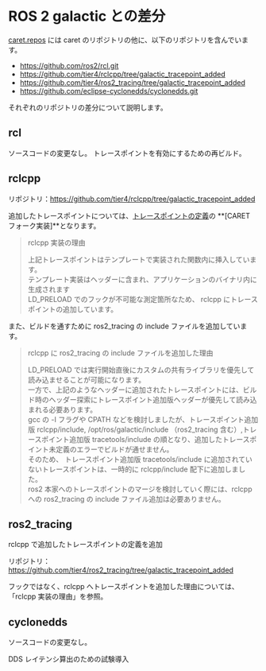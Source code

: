 # ROS 2 galactic との差分

[caret.repos](https://github.com/tier4/caret/blob/main/caret.repos) には caret のリポジトリの他に、以下のリポジトリを含んでいます。

- <https://github.com/ros2/rcl.git>
- <https://github.com/tier4/rclcpp/tree/galactic_tracepoint_added>
- <https://github.com/tier4/ros2_tracing/tree/galactic_tracepoint_added>
- <https://github.com/eclipse-cyclonedds/cyclonedds.git>

それぞれのリポジトリの差分について説明します。

## rcl

ソースコードの変更なし。
トレースポイントを有効にするための再ビルド。

## rclcpp

リポジトリ：<https://github.com/tier4/rclcpp/tree/galactic_tracepoint_added>

追加したトレースポイントについては、[トレースポイントの定義](./supported_tracepoints.md)の **[CARET フォーク実装]**となります。

> rclcpp 実装の理由
>
> 上記トレースポイントはテンプレートで実装された関数内に挿入しています。  
> テンプレート実装はヘッダーに含まれ、アプリケーションのバイナリ内に生成されます  
> LD_PRELOAD でのフックが不可能な測定箇所なため、 rclcpp にトレースポイントの追加しています。

また、ビルドを通すために ros2_tracing の include ファイルを追加しています。

> rclcpp に ros2_tracing の include ファイルを追加した理由
>
> LD_PRELOAD では実行開始直後にカスタムの共有ライブラリを優先して読み込ませることが可能になります。  
> 一方で、上記のようなヘッダーに追加されたトレースポイントには、ビルド時のヘッダー探索にトレースポイント追加版ヘッダーが優先して読み込まれる必要あります。  
> gcc の -I フラグや CPATH などを検討しましたが、トレースポイント追加版 rclcpp/include, /opt/ros/galactic/include （ros2_tracing 含む）,トレースポイント追加版 tracetools/include の順となり、追加したトレースポイント未定義のエラーでビルドが通せません。  
> そのため、 トレースポイント追加版 tracetools/include に追加されていないトレースポイントは、一時的に rclcpp/include 配下に追加しました。  
> ros2 本家へのトレースポイントのマージを検討していく際には、rclcpp への ros2_tracing の include ファイル追加は必要ありません。

## ros2_tracing

rclcpp で追加したトレースポイントの定義を追加

リポジトリ：<https://github.com/tier4/ros2_tracing/tree/galactic_tracepoint_added>

フックではなく、rclcpp へトレースポイントを追加した理由については、「rclcpp 実装の理由」を参照。

## cyclonedds

ソースコードの変更なし。

DDS レイテンシ算出のための試験導入

<!-- --- -->

<!-- CycloneDDS 内のフック箇所を有効にするために Debug ビルドが必要。
Release ビルドを行った場合、Segmentation Fault が発生するので注意。

> Segmentation Fault が発生する理由：
>
> DDS-layer レイテンシの測定は、on_data_available の実行時に source_timestamp などのメッセージ情報のみを取得し、出力させている。
> ただし、CycloneDDS には メッセージ本体は読み込まず、メッセージ情報のみを取得する API が存在しない。
> メッセージ本体とその情報をセットで読み込ませることは可能ではあるが、余計なコピーが発生してしまい、性能の低下を招く。
> そのため、サイズの小さな仮のバッファにメッセージ本体の一部を読み込ませるようにして、メッセージ情報を取得している。
> このとき、「仮のバッファにメッセージ本体の一部を読み込ませた」ことでキャスト時に不都合が発生させない実装もフックで対応している。
> Release ビルドにすると、このフックをしていたインライン関数がフック出来なくなり、キャスト時に Segmantation Fault が発生してしまう。（何らかの最適化を有効にすると PLT から削除されてしまう模様）
>
> ソースコードの変更をさせないために Debug ビルドとしたが、Cyclone DDS の性能低下が懸念される。
> フックしていたインライン関数だけ最適化の影響を受けないような実装に手を加えれば、Release ビルドとしても良い。 -->
